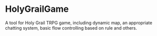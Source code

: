 # HolyGrailGame
A tool for Holy Grail TRPG game, including dynamic map, an appropriate chatting system, basic flow controlling based on rule and others.
